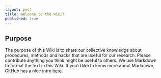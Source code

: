 ```yaml
---
layout: post
title: Welcome to the Wiki!
published: true
---
```


## Purpose

The purpose of this Wiki is to share our collective knowledge about procedures, methods and hacks that are useful for our research. Please contribute anything you think might be useful to others. We use Markdown to format the text in this Wiki. If you'd like to know more about Markdown, GitHub has a nice intro [here](https://guides.github.com/features/mastering-markdown/).
